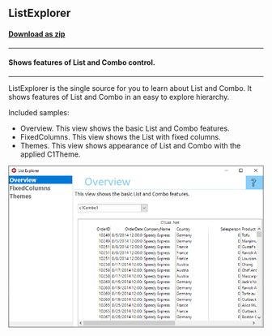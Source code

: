 ## ListExplorer
#### [Download as zip](https://grapecity.github.io/DownGit/#/home?url=https://github.com/GrapeCity/ComponentOne-WinForms-Samples/tree/master/Next\List\CS\ListExplorer)
____
#### Shows features of List and Combo control.
____
ListExplorer is the single source for you to learn about List and Combo.
It shows features of List and Combo in an easy to explore hierarchy.

Included samples:

* Overview.
  This view shows the basic List and Combo features.
* FixedColumns.
  This view shows the List with fixed columns.
* Themes.
  This view shows appearance of List and Combo with the applied C1Theme.

![screenshot](screenshot.png)

